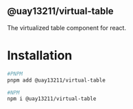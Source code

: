 ## @uay13211/virtual-table

The virtualized table component for react.

# Installation

```sh
#PNPM
pnpm add @uay13211/virtual-table

#NPM
npm i @uay13211/virtual-table
```
